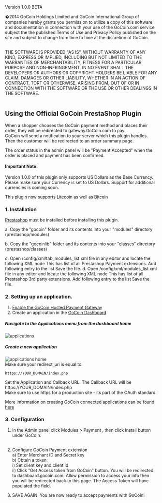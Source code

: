 Version 1.0.0 BETA

�2014 GoCoin Holdings Limited and GoCoin International Group of companies hereby grants you permission to utilize a copy of this software and documentation in connection with your use of the GoCoin.com service subject the the published Terms of Use and Privacy Policy published on the site and subject to change from time to time at the discretion of GoCoin.<br><br>

THE SOFTWARE IS PROVIDED "AS IS", WITHOUT WARRANTY OF ANY KIND, EXPRESS OR IMPLIED, INCLUDING BUT NOT LIMITED TO THE WARRANTIES OF MERCHANTABILITY, FITNESS FOR A PARTICULAR PURPOSE AND NON-INFRINGEMENT. IN NO EVENT SHALL THE DEVELOPERS OR AUTHORS OR COPYRIGHT HOLDERS BE LIABLE FOR ANY CLAIM, DAMAGES OR OTHER LIABILITY, WHETHER IN AN ACTION OF CONTRACT, TORT OR OTHERWISE, ARISING FROM, OUT OF OR IN CONNECTION WITH THE SOFTWARE OR THE USE OR OTHER DEALINGS IN THE SOFTWARE.<br><br>

## Using the Official GoCoin PrestaShop Plugin
When a shopper chooses the GoCoin payment method and places their order, they will be redirected to gateway.GoCoin.com to pay.  
GoCoin will send a notification to your server which this plugin handles.  Then the customer will be redirected to an order summary page.  

The order status in the admin panel will be "Payment Accepted" when the order is placed and payment has been confirmed. 

#### Important Note: 
Version 1.0.0 of this plugin only supports US Dollars as the Base Currency. Please make sure your Currency is set to US Dollars. Support for additional currencies is coming soon. 

This plugin now supports Litecoin as well as Bitcoin

### 1. Installation
[Prestashop](http://www.prestashop.com/) must be installed before installing this plugin.

a. 	Copy the "gocoin" folder and its contents into your "modules" directory (prestashop/modules)

b. 	Copy the "gocoinlib" folder and its contents into your "classes" directory (prestashop/classes)

c. 	Open /config/xml/tab_modules_list.xml file in any editor and locate the following XML node 
		<tab class_name="AdminPayment" display_type="default_list">
		This has list of all Prestashop Payment extensions. Add following entry to the list
		<module name="gocoin" position="32"/>
		Save the file.
d.	Open /config/xml/modules_list.xml file in any editor and locate the following XML node 
		<modules type="partner">
		This has list of all Prestashop 3rd party extensions. Add following entry to the list
		<module name="gocoin"/> 
		Save the file.

### 2. Setting up an application.
1) [Enable the GoCoin Hosted Payment Gateway](http://www.gocoin.com/docs/hosted_gateway)<br>
2) Create an application in the [GoCoin Dashboard](https://dashboard.gocoin.com)

##### Navigate to the Applications menu from the dashboard home<br>
![applications](https://dl.dropboxusercontent.com/spa/pvghiam459l0yh2/rj1pj_-a.png)

##### Create a new application <br>
![applications home](https://dl.dropboxusercontent.com/spa/pvghiam459l0yh2/s61g2gn8.png)<br>
Make sure your redirect_uri is equal to:

```
https://YOUR_DOMAIN/index.php
```

Set the Application and Callback URL. The Callback URL will be https://YOUR_DOMAIN/index.php<br>
Make sure to use https for a production site - its part of the OAuth standard.

More information on creating GoCoin connected applications can be found [here](http://www.gocoin.com/docs/create_application)

### 3. Configuration

1. In the Admin panel click Modules > Payment , then click Install button under GoCoin. <br><br>

2. Configure GoCoin Payment extension<br>
  a) Enter Merchant ID and Secret key <br>
  b) Obtain a token:<br>
    i) Set client key and client id. <br>
    ii) Click "Get Access token from GoCoin" button. You will be redirected to dashboard.gocoin.com. Allow permission to access your info then you will be redirected back to this page. The Access Token will have populated the field. <br>
3. SAVE AGAIN. You are now ready to accept payments with GoCoin!
